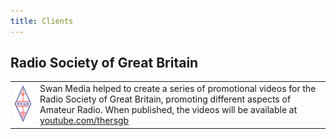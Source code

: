 ```yaml
---
title: Clients
---
```


## Radio Society of Great Britain

|                                                                   |                                                                                                                                                                                                                                               |
|-----------------------------------------------------------------------|----------------------------------------------------------------------------------------------------------------------------------------------------------------------------------------------------------------------------------------------------|
| ![RSGB Logo](/media/clients/rsgb_logo_2016_no_border.jpg "RSGB Logo") |   Swan Media helped to create a series of promotional videos for the Radio Society of Great Britain, promoting different aspects of Amateur Radio. When published, the videos will be available at [youtube.com/thersgb](http://youtube.com/thersgb) |
